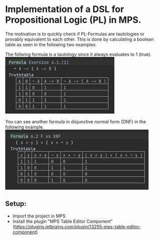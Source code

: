 # Implementation of a DSL for Propositional Logic (PL) in MPS.
The motivation is to quickly check if PL-Formulas are tautologies or provably equivalent to each other.
This is done by calculating a boolean table as seen in the following two examples.

The follwing formula is a tautology since it always evaluates to 1 (true).
![PL in MPS sample1](https://raw.githubusercontent.com/timKraeuter/PCS955-DAT355/main/MPS%20-%20Projects/PropositionalLogic/pl_sample_1.png "Example 1")

You can see another formula in disjunctive normal form (DNF) in the following example.
![PL in MPS sample1](https://raw.githubusercontent.com/timKraeuter/PCS955-DAT355/main/MPS%20-%20Projects/PropositionalLogic/pl_sample_2.png "Example 2")

## Setup:
- Import the project in MPS
- Install the plugin "MPS Table Editor Component" (https://plugins.jetbrains.com/plugin/13255-mps-table-editor-component)
